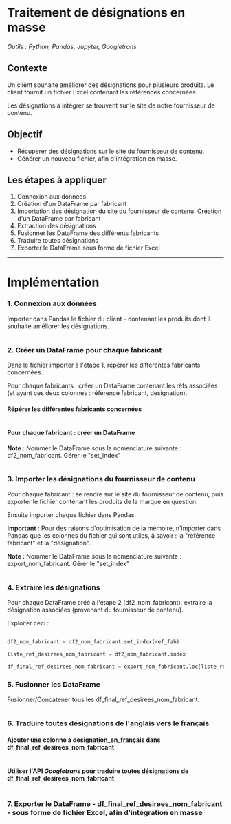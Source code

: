 # Traitement de désignations en masse

_Outils : Python, Pandas, Jupyter, Googletrans_

## Contexte

Un client souhaite améliorer des désignations pour plusieurs produits. Le client fournit un fichier Excel contenant les références concernées.

Les désignations à intégrer se trouvent sur le site de notre fournisseur de contenu.

## Objectif

- Récuperer des désignations sur le site du fournisseur de contenu. 
- Générer un nouveau fichier, afin d'intégration en masse.

## Les étapes à appliquer

1. Connexion aux données
2. Création d'un DataFrame par fabricant
3. Importation des désignation du site du fournisseur de contenu. Création d'un DataFrame par fabricant
4. Extraction des désignations
5. Fusionner les DataFrame des différents fabricants
6. Traduire toutes désignations
7. Exporter le DataFrame sous forme de fichier Excel

-------------------------------------------------------------------------------------------------------------------------------------------------------------------

# Implémentation

### 1. Connexion aux données

Importer dans Pandas le fichier du client - contenant les produits dont il souhaite améliorer les désignations.
```python

```


### 2. Créer un DataFrame pour chaque fabricant

Dans le fichier importer à l'étape 1, répérer les différentes fabricants concernées. 

Pour chaque fabricants : créer un DataFrame contenant les réfs associées (et ayant ces deux colonnes : référence fabricant, designation). 

#### Répérer les différentes fabricants concernées
```python

```

#### Pour chaque fabricant : créer un DataFrame

__Note :__ Nommer le DataFrame sous la nomenclature suivante : df2_nom_fabricant. Gérer le "set_index"
```python

```


### 3. Importer les désignations du fournisseur de contenu

Pour chaque fabricant : se rendre sur le site du fournisseur de contenu, puis exporter le fichier contenant les produits de la marque en question. 

Ensuite importer chaque fichier dans Pandas.

__Important :__
Pour des raisons d'optimisation de la mémoire, n'importer dans Pandas que les colonnes du fichier qui sont utiles, à savoir : la "référence fabricant" et la "désignation". 

__Note :__ Nommer le DataFrame sous la nomenclature suivante : export_nom_fabricant. Gérer le "set_index"

```python

```


### 4. Extraire les désignations

Pour chaque DataFrame créé à l'étape 2 (df2_nom_fabricant), extraire la désignation associées (provenant du fournisseur de contenu).

Exploiter ceci :

```python

df2_nom_fabricant = df2_nom_fabricant.set_index(ref_fab)

liste_ref_desirees_nom_fabricant = df2_nom_fabricant.index

df_final_ref_desirees_nom_fabricant = export_nom_fabricant.loc[liste_ref_desirees_nom_fabricant]

```


### 5. Fusionner les DataFrame

Fusionner/Concatener tous les df_final_ref_desirees_nom_fabricant.

```python

```


### 6. Traduire toutes désignations de l'anglais vers le français

#### Ajouter une colonne à designation_en_français dans df_final_ref_desirees_nom_fabricant
```python

```

#### Utiliser l'API _Googletrans_ pour traduire toutes désignations de df_final_ref_desirees_nom_fabricant 

```python

```


### 7. Exporter le DataFrame - df_final_ref_desirees_nom_fabricant - sous forme de fichier Excel, afin d'intégration en masse

```python

```
